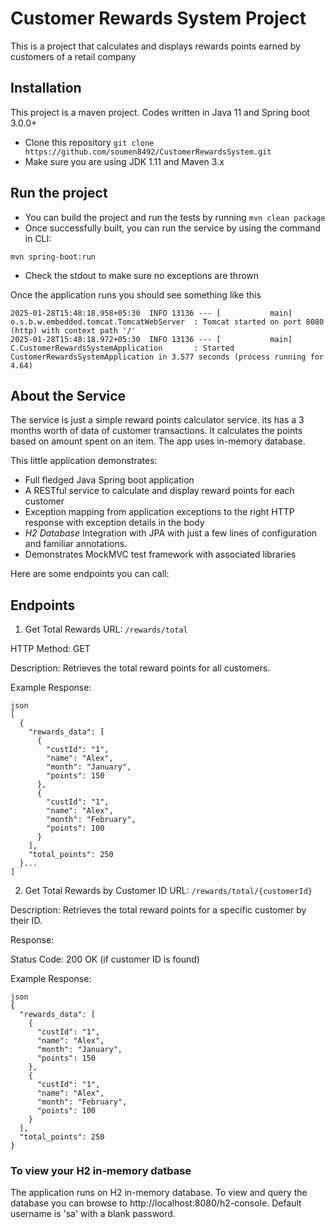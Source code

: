 
# Customer Rewards System Project

This is a project that calculates and displays rewards points earned by customers of a retail company

## Installation

This project is a maven project. Codes written in Java 11 and Spring boot 3.0.0+
* Clone this repository ```git clone https://github.com/soumen8492/CustomerRewardsSystem.git```
* Make sure you are using JDK 1.11 and Maven 3.x

## Run the project
* You can build the project and run the tests by running ```mvn clean package```
* Once successfully built, you can run the service by using the command in CLI:
```
mvn spring-boot:run
```
* Check the stdout to make sure no exceptions are thrown

Once the application runs you should see something like this

```
2025-01-28T15:48:18.958+05:30  INFO 13136 --- [           main] o.s.b.w.embedded.tomcat.TomcatWebServer  : Tomcat started on port 8080 (http) with context path '/'
2025-01-28T15:48:18.972+05:30  INFO 13136 --- [           main] C.CustomerRewardsSystemApplication       : Started CustomerRewardsSystemApplication in 3.577 seconds (process running for 4.64)
```

## About the Service

The service is just a simple reward points calculator service. its has a 3 months worth of data of customer transactions. It calculates the points based on amount spent on an item. The app uses in-memory database.
 
This little application demonstrates: 

* Full fledged Java Spring boot application
* A RESTful service to calculate and display reward points for each customer
* Exception mapping from application exceptions to the right HTTP response with exception details in the body
* *H2 Database* Integration with JPA with just a few lines of configuration and familiar annotations. 
* Demonstrates MockMVC test framework with associated libraries

Here are some endpoints you can call:

## Endpoints
1. Get Total Rewards
URL: ``` /rewards/total ```

HTTP Method: GET

Description: Retrieves the total reward points for all customers.

Example Response:

```
json
[
  {
    "rewards_data": [
      {
        "custId": "1",
        "name": "Alex",
        "month": "January",
        "points": 150
      },
      {
        "custId": "1",
        "name": "Alex",
        "month": "February",
        "points": 100
      }
    ],
    "total_points": 250
  }...
]
```
2. Get Total Rewards by Customer ID
URL: ``` /rewards/total/{customerId} ```

Description: Retrieves the total reward points for a specific customer by their ID.

Response:

Status Code: 200 OK (if customer ID is found)

Example Response:
```
json
{
  "rewards_data": [
    {
      "custId": "1",
      "name": "Alex",
      "month": "January",
      "points": 150
    },
    {
      "custId": "1",
      "name": "Alex",
      "month": "February",
      "points": 100
    }
  ],
  "total_points": 250
}
```

### To view your H2 in-memory datbase

The application runs on H2 in-memory database. To view and query the database you can browse to http://localhost:8080/h2-console. Default username is 'sa' with a blank password.

